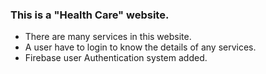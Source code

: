 ### This is a "Health Care" website.

- There are many services in this website.
- A user have to login to know the details of any services.
- Firebase user Authentication system added.
